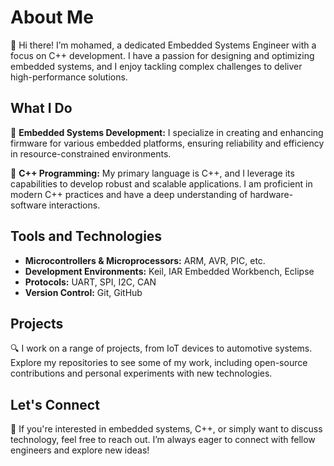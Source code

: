 # About Me

👋 Hi there! I’m mohamed, a dedicated Embedded Systems Engineer with a focus on C++ development. I have a passion for designing and optimizing embedded systems, and I enjoy tackling complex challenges to deliver high-performance solutions.

## What I Do

🔧 **Embedded Systems Development:** I specialize in creating and enhancing firmware for various embedded platforms, ensuring reliability and efficiency in resource-constrained environments.

🚀 **C++ Programming:** My primary language is C++, and I leverage its capabilities to develop robust and scalable applications. I am proficient in modern C++ practices and have a deep understanding of hardware-software interactions.

## Tools and Technologies

- **Microcontrollers & Microprocessors:** ARM, AVR, PIC, etc.
- **Development Environments:** Keil, IAR Embedded Workbench, Eclipse
- **Protocols:** UART, SPI, I2C, CAN
- **Version Control:** Git, GitHub

## Projects

🔍 I work on a range of projects, from IoT devices to automotive systems. Explore my repositories to see some of my work, including open-source contributions and personal experiments with new technologies.

## Let's Connect

💬 If you're interested in embedded systems, C++, or simply want to discuss technology, feel free to reach out. I’m always eager to connect with fellow engineers and explore new ideas!
